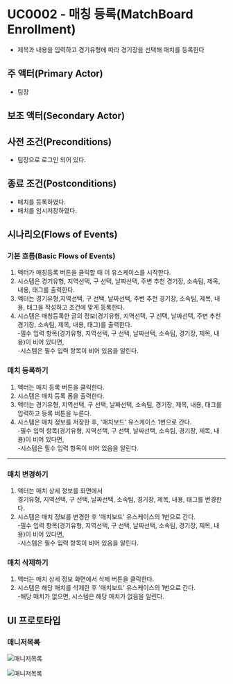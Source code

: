 # UC0002 - 매칭 등록(MatchBoard Enrollment) 
 - 제목과 내용을 입력하고 경기유형에 따라 경기장을 선택해 매치를 등록한다
 
## 주 액터(Primary Actor)
 - 팀장
 
## 보조 액터(Secondary Actor)

## 사전 조건(Preconditions)
 - 팀장으로 로그인 되어 있다.

## 종료 조건(Postconditions)
 - 매치를 등록하였다.
 - 매치를 임시저장하였다.

## 시나리오(Flows of Events)

### 기본 흐름(Basic Flows of Events)
 1. 액터가 매칭등록 버튼을 클릭할 때 이 유스케이스를 시작한다.
 2. 시스템은 경기유형, 지역선택, 구 선택, 날짜선택, 주변 추천 경기장, 소속팀, 제목, 내용, 태그를 출력한다.
 3. 액터는 경기유형,지역선택, 구 선택, 날짜선택, 주변 추천 경기장, 소속팀, 제목, 내용, 태그을 작성하고 조건에 맞게 등록한다.
 4. 시스템은 매칭등록한 글의 정보(경기유형, 지역선택, 구 선택, 날짜선택, 주변 추천 경기장, 소속팀, 제목, 내용, 태그)를 출력한다. \
 -필수 입력 항목(경기유형, 지역선택, 구 선택, 날짜선택, 소속팀, 경기장, 제목, 내용)이 비어 있다면, \
 -시스템은 필수 입력 항목이 비어 있음을 알린다.


### 매치 등록하기

1. 액터는 매치 등록 버튼을 클릭한다.
2. 시스템은 매치 등록 폼을 출력한다.
3. 액터는 경기유형, 지역선택, 구 선택, 날짜선택, 소속팀, 경기장, 제목, 내용, 태그를 입력하고 등록 버튼을 누른다.
4. 시스템은 매치 정보를 저장한 후, '매치보드' 유스케이스 1번으로 간다. \
 -필수 입력 항목(경기유형, 지역선택, 구 선택, 날짜선택, 소속팀, 경기장, 제목, 내용)이 비어 있다면, \
 -시스템은 필수 입력 항목이 비어 있음을 알린다.

----------------------------------------------------------------------------


### 매치 변경하기

1. 액터는 매치 상세 정보를 화면에서 \
경기유형, 지역선택, 구 선택, 날짜선택, 소속팀, 경기장, 제목, 내용, 태그를 변경한다.
2. 시스템은 매치 정보를 변경한 후 '매치보드' 유스케이스의 1번으로 간다. \
 -필수 입력 항목(경기유형, 지역선택, 구 선택, 날짜선택, 소속팀, 경기장, 제목, 내용)이 비어 있다면, \
 -시스템은 필수 입력 항목이 비어 있음을 알린다.


### 매치 삭제하기

1. 액터는 매치 상세 정보 화면에서 삭제 버튼을 클릭한다.
2. 시스템은 해당 매치를 삭제한 후 '매치보드' 유스케이스의 1번으로 간다. \
 -해당 매치가 없으면, 시스템은 해당 매치가 없음을 알린다.

## UI 프로토타입

### 매니저목록
![매니저목록](./imagexxxx/uc002-listxxxx.png)

![매니저목록](./imagexxxx/uc002-detailxxxx.png)